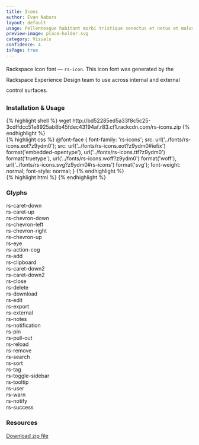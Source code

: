 ```yaml
---
title: Icons
author: Evan Nabors
layout: default
usage: Pellentesque habitant morbi tristique senectus et netus et malesuada fames ac turpis egestas. Integer elementum non erat ut ornare. Phasellus non massa tellus. Nam ut massa et nisi auctor aliquet ac sollicitudin risus. Maecenas non consequat ante. Nunc sapien odio, euismod at tortor sed, scelerisque vehicula leo. Pellentesque a molestie arcu.
preview-image: place-holder.svg
category: Visuals
confidence: 4
isPage: true
---
```


<div class="rs-row">
	<div class="span-9">
		<p style="line-height: 2em">Rackspace Icon font — <code>rs-icon</code>. This icon font was generated by the Rackspace Experience Design team to use across internal and external control surfaces. </p>
	</div>
</div>



<h3>Installation & Usage</h3>
<div class="rs-row">
	<div class="span-12">
{% highlight shell %}
wget http://bd52285ed5a33f8c5c25-3cdffdcc51e8925ab8b45fdec43194af.r83.cf1.rackcdn.com/rs-icons.zip
{% endhighlight %}		
	</div>
</div>
<div class="rs-row">
	<div class="span-12">
{% highlight css %}
@font-face {
    font-family: 'rs-icons';
    src:    url('../fonts/rs-icons.eot?z9ydm0');
    src:    url('../fonts/rs-icons.eot?z9ydm0#iefix') format('embedded-opentype'),
        url('../fonts/rs-icons.ttf?z9ydm0') format('truetype'),
        url('../fonts/rs-icons.woff?z9ydm0') format('woff'),
        url('../fonts/rs-icons.svg?z9ydm0#rs-icons') format('svg');
    font-weight: normal;
    font-style: normal;
}
{% endhighlight %}
	</div>
</div>
<div class="rs-row">
	<div class="span-12">
{% highlight html %}
<i class="rs-icon-name"></i>
{% endhighlight %}
	</div>
</div>


<h3>Glyphs</h3>

<div class="rs-row glyph-row">
	<div class="span-3">
		<i class="rs-caret-down glyph"></i>
        <span class="glyph-name">rs-caret-down</span>
	</div>
	<div class="span-3">
		<i class="rs-caret-up glyph"></i>
        <span class="glyph-name">rs-caret-up</span>
	</div>	
	<div class="span-3">
		<i class="rs-chevron-down glyph"></i>
        <span class="glyph-name">rs-chevron-down</span>
	</div>
	<div class="span-3">
		<i class="rs-chevron-left glyph"></i>
        <span class="glyph-name">rs-chevron-left</span>
	</div>
</div>
<div class="rs-row glyph-row">
	<div class="span-3">
		<i class="rs-chevron-right glyph"></i>
        <span class="glyph-name">rs-chevron-right</span>
	</div>
	<div class="span-3">
		<i class="rs-chevron-up glyph"></i>
        <span class="glyph-name">rs-chevron-up</span>
	</div>
	<div class="span-3">
		<i class="rs-eye glyph"></i>
        <span class="glyph-name">rs-eye</span>
	</div>
	<div class="span-3">
		<i class="rs-action-cog glyph"></i>
        <span class="glyph-name">rs-action-cog</span>
	</div>
</div>
<div class="rs-row glyph-row">
	<div class="span-3">
		<i class="rs-add glyph"></i>
        <span class="glyph-name">rs-add</span>
	</div>
	<div class="span-3">
		<i class="rs-clipboard glyph"></i>
        <span class="glyph-name">rs-clipboard</span>
	</div>
	<div class="span-3">
		<i class="rs-caret-down2 glyph"></i>
        <span class="glyph-name"> rs-caret-down2</span>
	</div>
	<div class="span-3">
		<i class="rs-caret-down2 glyph"></i>
        <span class="glyph-name"> rs-caret-down2</span>
	</div>
</div> 
<div class="rs-row glyph-row">
	<div class="span-3">
		<i class="rs-close glyph"></i>
        <span class="glyph-name">rs-close</span>
	</div>
	<div class="span-3">
		<i class="rs-delete glyph"></i>
        <span class="glyph-name">rs-delete</span>
	</div>
	<div class="span-3">
		<i class="rs-download glyph"></i>
        <span class="glyph-name">rs-download</span>
	</div>
	<div class="span-3">
		<i class="rs-edit glyph"></i>
        <span class="glyph-name">rs-edit</span>
	</div>
</div>
<div class="rs-row glyph-row">
	<div class="span-3">
		<i class="rs-export glyph"></i>
        <span class="glyph-name">rs-export</span>
	</div>
	<div class="span-3">
		<i class="rs-external glyph"></i>
        <span class="glyph-name">rs-external</span>
	</div>
	<div class="span-3">
		<i class="rs-notes glyph"></i>
        <span class="glyph-name">rs-notes</span>
	</div>
	<div class="span-3">
		<i class="rs-notification glyph"></i>
        <span class="glyph-name">rs-notification</span>
	</div>
</div>
<div class="rs-row glyph-row">
	<div class="span-3">
		<i class="rs-pin glyph"></i>
        <span class="glyph-name">rs-pin</span>
	</div>
	<div class="span-3">
		<i class="rs-pull-out glyph"></i>
        <span class="glyph-name">rs-pull-out</span>
	</div>
	<div class="span-3">
		<i class="rs-reload glyph"></i>
        <span class="glyph-name">rs-reload</span>
	</div>
	<div class="span-3">
		<i class="rs-remove glyph"></i>
        <span class="glyph-name">rs-remove</span>
	</div>
</div>
<div class="rs-row glyph-row">
	<div class="span-3">
		<i class="rs-search glyph"></i>
        <span class="glyph-name">rs-search</span>
	</div>
	<div class="span-3">
		<i class="rs-sort glyph"></i>
        <span class="glyph-name">rs-sort</span>
	</div>
	<div class="span-3">
		<i class="rs-tag glyph"></i>
        <span class="glyph-name">rs-tag</span>
	</div>
	<div class="span-3">
		<i class="rs-toggle-sidebar glyph"></i>
        <span class="glyph-name">rs-toggle-sidebar</span>
	</div>
</div>
<div class="rs-row glyph-row">
	<div class="span-3">
		<i class="rs-tooltip glyph"></i>
        <span class="glyph-name">rs-tooltip</span>
	</div>
	<div class="span-3">
		<i class="rs-user glyph"></i>
        <span class="glyph-name">rs-user</span>
	</div>
	<div class="span-3">
		<i class="rs-warn glyph"></i>
        <span class="glyph-name">rs-warn</span>
	</div>
	<div class="span-3">
		<i class="rs-notify glyph"></i>
        <span class="glyph-name">rs-notify</span>
	</div>
</div>
<div class="rs-row glyph-row">
	<div class="span-3">
		<i class="rs-success glyph"></i>
        <span class="glyph-name">rs-success</span>
	</div>
</div>

<h3>Resources</h3>

<span class="dl-resource"><a href="#"><i class="rs-download"></i>Download zip file</a></span>

<!--

<ul class="resource-list">
	<li><a href="#">Link to some resource here</a></li>
	<li><a href="#">Link to some resource here</a></li>
	<li><a href="#">Link to some resource here</a></li>
</ul>

<div class="rs-row">
	<div class="span-12 inform">
		<p>Note:the rs-icon font was generated using <a href="https://icomoon.io/app/">iconmoon app</a>. Source files and </p>
	</div>	
</div>

<div class="rs-row">
	<div class="span-12 warn">
		<p>Lorem ipsum dolor sit amet, consectetur adipiscing elit. Phasellus finibus odio vitae massa ultrices imperdiet. Phasellus in libero vitae est semper ultrices gravida at purus.</p>
	</div>	
</div>
<div class="rs-row">
	<div class="span-12 admonish">
		<p>Lorem ipsum dolor sit amet, consectetur adipiscing elit. Phasellus finibus odio vitae massa ultrices imperdiet. Phasellus in libero vitae est semper ultrices gravida at purus.</p>
	</div>	
</div>
-->